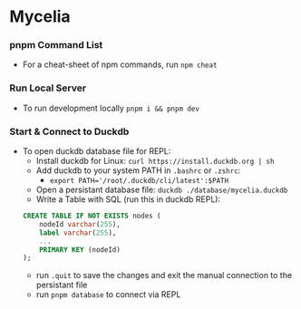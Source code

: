 # Mycelia

### pnpm Command List
- For a cheat-sheet of npm commands, run `npm cheat`

### Run Local Server
- To run development locally `pnpm i && pnpm dev`

### Start & Connect to Duckdb
- To open duckdb database file for REPL:
    - Install duckdb for Linux: `curl https://install.duckdb.org | sh`
    - Add duckdb to your system PATH in `.bashrc` or `.zshrc`:
        - `export PATH='/root/.duckdb/cli/latest':$PATH`
    - Open a persistant database file: `duckdb ./database/mycelia.duckdb`
    - Write a Table with SQL (run this in duckdb REPL): 
    ```SQL
    CREATE TABLE IF NOT EXISTS nodes (
        nodeId varchar(255),
        label varchar(255),
        ...
        PRIMARY KEY (nodeId)
    );
    ```
    - run `.quit` to save the changes and exit the manual connection to the persistant file
    - run `pnpm database` to connect via REPL